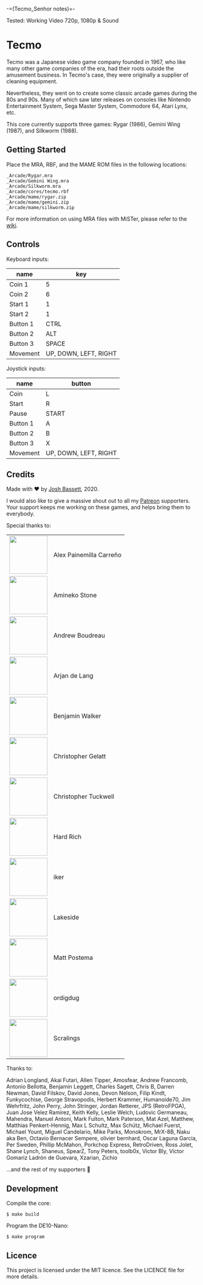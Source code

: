 -=(Tecmo_Senhor notes)=-

Tested: Working Video 720p, 1080p & Sound

# Tecmo

Tecmo was a Japanese video game company founded in 1967, who like many other game companies of the era, had their roots outside the amusement business. In Tecmo's case, they were originally a supplier of cleaning equipment.

Nevertheless, they went on to create some classic arcade games during the 80s and 90s. Many of which saw later releases on consoles like Nintendo Entertainment System, Sega Master System, Commodore 64, Atari Lynx, etc.

This core currently supports three games: Rygar (1986), Gemini Wing (1987), and Silkworm (1988).

## Getting Started

Place the MRA, RBF, and the MAME ROM files in the following locations:

```
_Arcade/Rygar.mra
_Arcade/Gemini Wing.mra
_Arcade/Silkworm.mra
_Arcade/cores/tecmo.rbf
_Arcade/mame/rygar.zip
_Arcade/mame/gemini.zip
_Arcade/mame/silkworm.zip
```

For more information on using MRA files with MiSTer, please refer to the [wiki](https://github.com/MiSTer-devel/Main_MiSTer/wiki/Arcade-Roms).

## Controls

Keyboard inputs:

| name     | key                   |
| ---      | ---                   |
| Coin 1   | 5                     |
| Coin 2   | 6                     |
| Start 1  | 1                     |
| Start 2  | 1                     |
| Button 1 | CTRL                  |
| Button 2 | ALT                   |
| Button 3 | SPACE                 |
| Movement | UP, DOWN, LEFT, RIGHT |

Joystick inputs:

| name     | button                |
| ---      | ---                   |
| Coin     | L                     |
| Start    | R                     |
| Pause    | START                 |
| Button 1 | A                     |
| Button 2 | B                     |
| Button 3 | X                     |
| Movement | UP, DOWN, LEFT, RIGHT |

## Credits

Made with :heart: by [Josh Bassett](https://twitter.com/nullobject), 2020.

I would also like to give a massive shout out to all my [Patreon](https://www.patreon.com/nullobject) supporters. Your support keeps me working on these games, and helps bring them to everybody.

Special thanks to:

<table>
  <tr>
    <td><img src="https://github.com/MiSTer-devel/Arcade-Tecmo_MiSTer/raw/master/doc/avatar.png" width="100px;" /></td>
    <td>Alex Painemilla Carreño</td>
  </tr>
  <tr>
    <td><img src="https://github.com/MiSTer-devel/Arcade-Tecmo_MiSTer/raw/master/doc/amineko-stone.jpeg" width="100px;" /></td>
    <td>Amineko Stone</td>
  </tr>
  <tr>
    <td><img src="https://github.com/MiSTer-devel/Arcade-Tecmo_MiSTer/raw/master/doc/andrew-boudreau.jpg" width="100px;" /></td>
    <td>Andrew Boudreau</td>
  </tr>
  <tr>
    <td><img src="https://github.com/MiSTer-devel/Arcade-Tecmo_MiSTer/raw/master/doc/avatar.png" width="100px;" /></td>
    <td>Arjan de Lang</td>
  </tr>
  <tr>
    <td><img src="https://github.com/MiSTer-devel/Arcade-Tecmo_MiSTer/raw/master/doc/avatar.png" width="100px;" /></td>
    <td>Benjamin Walker</td>
  </tr>
  <tr>
    <td><img src="https://github.com/MiSTer-devel/Arcade-Tecmo_MiSTer/raw/master/doc/christopher-gelatt.png" width="100px;" /></td>
    <td>Christopher Gelatt</td>
  </tr>
  <tr>
    <td><img src="https://github.com/MiSTer-devel/Arcade-Tecmo_MiSTer/raw/master/doc/christopher-tuckwell.jpeg" width="100px;" /></td>
    <td>Christopher Tuckwell</td>
  </tr>
  <tr>
    <td><img src="https://github.com/MiSTer-devel/Arcade-Tecmo_MiSTer/raw/master/doc/hard-rich.jpeg" width="100px;" /></td>
    <td>Hard Rich</td>
  </tr>
  <tr>
    <td><img src="https://github.com/MiSTer-devel/Arcade-Tecmo_MiSTer/raw/master/doc/avatar.png" width="100px;" /></td>
    <td>iker</td>
  </tr>
  <tr>
    <td><img src="https://github.com/MiSTer-devel/Arcade-Tecmo_MiSTer/raw/master/doc/lakeside.jpeg" width="100px;" /></td>
    <td>Lakeside</td>
  </tr>
  <tr>
    <td><img src="https://github.com/MiSTer-devel/Arcade-Tecmo_MiSTer/raw/master/doc/avatar.png" width="100px;" /></td>
    <td>Matt Postema</td>
  </tr>
  <tr>
    <td><img src="https://github.com/MiSTer-devel/Arcade-Tecmo_MiSTer/raw/master/doc/ordigdug.png" width="100px;" /></td>
    <td>ordigdug</td>
  </tr>
  <tr>
    <td><img src="https://github.com/MiSTer-devel/Arcade-Tecmo_MiSTer/raw/master/doc/scralings.png" width="100px;" /></td>
    <td>Scralings</td>
  </tr>
</table>

Thanks to:

Adrian Longland, Akai Futari, Allen Tipper, Amosfear, Andrew Francomb, Antonio Bellotta, Benjamin Leggett, Charles Sagett, Chris B, Darren Newman, David Filskov, David Jones, Devon Nelson, Filip Kindt, Funkycochise, George Stravopodis, Herbert Krammer, Humanoide70, Jim Wehrfritz, John Perry, John Stringer, Jordan Retterer, JPS (RetroFPGA), Juan Jose Velez Ramirez, Keith Kelly, Leslie Welch, Ludovic Germaneau, Mahendra, Manuel Antoni, Mark Fulton, Mark Paterson, Mat Azel, Matthew, Matthias Penkert-Hennig, Max L Schultz, Max Schütz, Michael Fuerst, Michael Yount, Miguel Candelario, Mike Parks, Monokrom, MrX-8B, Naku aka Ben, Octavio Bernacer Sempere, olivier bernhard, Oscar Laguna Garcia, Per Sweden, Phillip McMahon, Porkchop Express, RetroDriven, Ross Jolet, Shane Lynch, Shaneus, SpearZ, Tony Peters, toolb0x, Victor Bly, Víctor Gomariz Ladrón de Guevara, Xzarian, Zichio

...and the rest of my supporters :sparkling_heart:

## Development

Compile the core:

    $ make build

Program the DE10-Nano:

    $ make program

## Licence

This project is licensed under the MIT licence. See the LICENCE file for more details.
